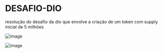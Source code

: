 # DESAFIO-DIO
resolução do desafio da dio que envolve a criação de um token com supply inicial de 5 milhões

![image](https://github.com/user-attachments/assets/e4c687ef-8ab2-43ef-b63c-662a610b2850)              














![image](https://github.com/user-attachments/assets/7f8b7376-8432-42ab-b040-96eb7fd0f16b)


